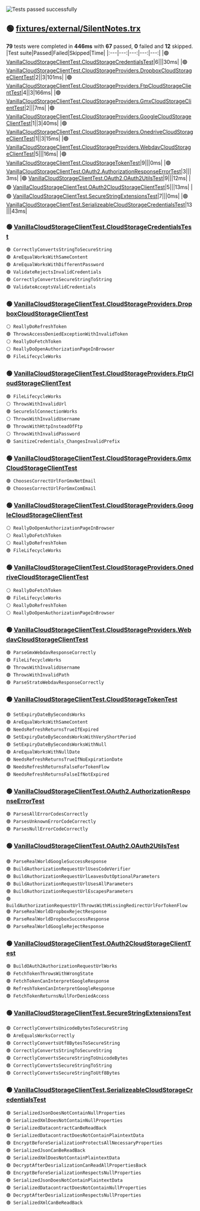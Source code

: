 ![Tests passed successfully](https://img.shields.io/badge/tests-67%20passed%2C%2012%20skipped-success)
## 🟢 <a id="user-content-r0" href="#r0">fixtures/external/SilentNotes.trx</a>
**79** tests were completed in **446ms** with **67** passed, **0** failed and **12** skipped.
|Test suite|Passed|Failed|Skipped|Time|
|:---|---:|---:|---:|---:|
|🟢 [VanillaCloudStorageClientTest.CloudStorageCredentialsTest](#r0s0)|6|||30ms|
|🟢 [VanillaCloudStorageClientTest.CloudStorageProviders.DropboxCloudStorageClientTest](#r0s1)|2||3|101ms|
|🟢 [VanillaCloudStorageClientTest.CloudStorageProviders.FtpCloudStorageClientTest](#r0s2)|4||3|166ms|
|🟢 [VanillaCloudStorageClientTest.CloudStorageProviders.GmxCloudStorageClientTest](#r0s3)|2|||7ms|
|🟢 [VanillaCloudStorageClientTest.CloudStorageProviders.GoogleCloudStorageClientTest](#r0s4)|1||3|40ms|
|🟢 [VanillaCloudStorageClientTest.CloudStorageProviders.OnedriveCloudStorageClientTest](#r0s5)|1||3|15ms|
|🟢 [VanillaCloudStorageClientTest.CloudStorageProviders.WebdavCloudStorageClientTest](#r0s6)|5|||16ms|
|🟢 [VanillaCloudStorageClientTest.CloudStorageTokenTest](#r0s7)|9|||0ms|
|🟢 [VanillaCloudStorageClientTest.OAuth2.AuthorizationResponseErrorTest](#r0s8)|3|||3ms|
|🟢 [VanillaCloudStorageClientTest.OAuth2.OAuth2UtilsTest](#r0s9)|9|||12ms|
|🟢 [VanillaCloudStorageClientTest.OAuth2CloudStorageClientTest](#r0s10)|5|||13ms|
|🟢 [VanillaCloudStorageClientTest.SecureStringExtensionsTest](#r0s11)|7|||0ms|
|🟢 [VanillaCloudStorageClientTest.SerializeableCloudStorageCredentialsTest](#r0s12)|13|||43ms|
### 🟢 <a id="user-content-r0s0" href="#r0s0">VanillaCloudStorageClientTest.CloudStorageCredentialsTest</a>
```
🟢 CorrectlyConvertsStringToSecureString
🟢 AreEqualWorksWithSameContent
🟢 AreEqualWorksWithDifferentPassword
🟢 ValidateRejectsInvalidCredentials
🟢 CorrectlyConvertsSecureStringToString
🟢 ValidateAcceptsValidCredentials
```
### 🟢 <a id="user-content-r0s1" href="#r0s1">VanillaCloudStorageClientTest.CloudStorageProviders.DropboxCloudStorageClientTest</a>
```
⚪ ReallyDoRefreshToken
🟢 ThrowsAccessDeniedExceptionWithInvalidToken
⚪ ReallyDoFetchToken
⚪ ReallyDoOpenAuthorizationPageInBrowser
🟢 FileLifecycleWorks
```
### 🟢 <a id="user-content-r0s2" href="#r0s2">VanillaCloudStorageClientTest.CloudStorageProviders.FtpCloudStorageClientTest</a>
```
🟢 FileLifecycleWorks
⚪ ThrowsWithInvalidUrl
🟢 SecureSslConnectionWorks
⚪ ThrowsWithInvalidUsername
🟢 ThrowsWithHttpInsteadOfFtp
⚪ ThrowsWithInvalidPassword
🟢 SanitizeCredentials_ChangesInvalidPrefix
```
### 🟢 <a id="user-content-r0s3" href="#r0s3">VanillaCloudStorageClientTest.CloudStorageProviders.GmxCloudStorageClientTest</a>
```
🟢 ChoosesCorrectUrlForGmxNetEmail
🟢 ChoosesCorrectUrlForGmxComEmail
```
### 🟢 <a id="user-content-r0s4" href="#r0s4">VanillaCloudStorageClientTest.CloudStorageProviders.GoogleCloudStorageClientTest</a>
```
⚪ ReallyDoOpenAuthorizationPageInBrowser
⚪ ReallyDoFetchToken
⚪ ReallyDoRefreshToken
🟢 FileLifecycleWorks
```
### 🟢 <a id="user-content-r0s5" href="#r0s5">VanillaCloudStorageClientTest.CloudStorageProviders.OnedriveCloudStorageClientTest</a>
```
⚪ ReallyDoFetchToken
🟢 FileLifecycleWorks
⚪ ReallyDoRefreshToken
⚪ ReallyDoOpenAuthorizationPageInBrowser
```
### 🟢 <a id="user-content-r0s6" href="#r0s6">VanillaCloudStorageClientTest.CloudStorageProviders.WebdavCloudStorageClientTest</a>
```
🟢 ParseGmxWebdavResponseCorrectly
🟢 FileLifecycleWorks
🟢 ThrowsWithInvalidUsername
🟢 ThrowsWithInvalidPath
🟢 ParseStratoWebdavResponseCorrectly
```
### 🟢 <a id="user-content-r0s7" href="#r0s7">VanillaCloudStorageClientTest.CloudStorageTokenTest</a>
```
🟢 SetExpiryDateBySecondsWorks
🟢 AreEqualWorksWithSameContent
🟢 NeedsRefreshReturnsTrueIfExpired
🟢 SetExpiryDateBySecondsWorksWithVeryShortPeriod
🟢 SetExpiryDateBySecondsWorksWithNull
🟢 AreEqualWorksWithNullDate
🟢 NeedsRefreshReturnsTrueIfNoExpirationDate
🟢 NeedsRefreshReturnsFalseForTokenFlow
🟢 NeedsRefreshReturnsFalseIfNotExpired
```
### 🟢 <a id="user-content-r0s8" href="#r0s8">VanillaCloudStorageClientTest.OAuth2.AuthorizationResponseErrorTest</a>
```
🟢 ParsesAllErrorCodesCorrectly
🟢 ParsesUnknownErrorCodeCorrectly
🟢 ParsesNullErrorCodeCorrectly
```
### 🟢 <a id="user-content-r0s9" href="#r0s9">VanillaCloudStorageClientTest.OAuth2.OAuth2UtilsTest</a>
```
🟢 ParseRealWorldGoogleSuccessResponse
🟢 BuildAuthorizationRequestUrlUsesCodeVerifier
🟢 BuildAuthorizationRequestUrlLeavesOutOptionalParameters
🟢 BuildAuthorizationRequestUrlUsesAllParameters
🟢 BuildAuthorizationRequestUrlEscapesParameters
🟢 BuildAuthorizationRequestUrlThrowsWithMissingRedirectUrlForTokenFlow
🟢 ParseRealWorldDropboxRejectResponse
🟢 ParseRealWorldDropboxSuccessResponse
🟢 ParseRealWorldGoogleRejectResponse
```
### 🟢 <a id="user-content-r0s10" href="#r0s10">VanillaCloudStorageClientTest.OAuth2CloudStorageClientTest</a>
```
🟢 BuildOAuth2AuthorizationRequestUrlWorks
🟢 FetchTokenThrowsWithWrongState
🟢 FetchTokenCanInterpretGoogleResponse
🟢 RefreshTokenCanInterpretGoogleResponse
🟢 FetchTokenReturnsNullForDeniedAccess
```
### 🟢 <a id="user-content-r0s11" href="#r0s11">VanillaCloudStorageClientTest.SecureStringExtensionsTest</a>
```
🟢 CorrectlyConvertsUnicodeBytesToSecureString
🟢 AreEqualsWorksCorrectly
🟢 CorrectlyConvertsUtf8BytesToSecureString
🟢 CorrectlyConvertsStringToSecureString
🟢 CorrectlyConvertsSecureStringToUnicodeBytes
🟢 CorrectlyConvertsSecureStringToString
🟢 CorrectlyConvertsSecureStringToUtf8Bytes
```
### 🟢 <a id="user-content-r0s12" href="#r0s12">VanillaCloudStorageClientTest.SerializeableCloudStorageCredentialsTest</a>
```
🟢 SerializedJsonDoesNotContainNullProperties
🟢 SerializedXmlDoesNotContainNullProperties
🟢 SerializedDatacontractCanBeReadBack
🟢 SerializedDatacontractDoesNotContainPlaintextData
🟢 EncryptBeforeSerializationProtectsAllNecessaryProperties
🟢 SerializedJsonCanBeReadBack
🟢 SerializedXmlDoesNotContainPlaintextData
🟢 DecryptAfterDesrializationCanReadAllPropertiesBack
🟢 EncryptBeforeSerializationRespectsNullProperties
🟢 SerializedJsonDoesNotContainPlaintextData
🟢 SerializedDatacontractDoesNotContainNullProperties
🟢 DecryptAfterDesrializationRespectsNullProperties
🟢 SerializedXmlCanBeReadBack
```